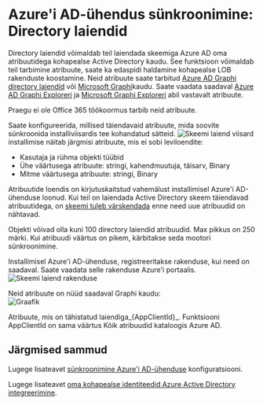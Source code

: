 <properties
   pageTitle="Azure'i AD-ühendus sünkroonimine: Directory laiendid | Microsoft Azure'i"
   description="Selles teemas kirjeldatakse funktsiooni directory laiendid Azure'i AD-ühenduse."
   services="active-directory"
   documentationCenter=""
   authors="AndKjell"
   manager="femila"
   editor=""/>

<tags
   ms.service="active-directory"
   ms.devlang="na"
   ms.topic="article"
   ms.tgt_pltfrm="na"
   ms.workload="identity"
   ms.date="08/19/2016"
   ms.author="billmath"/>

# <a name="azure-ad-connect-sync-directory-extensions"></a>Azure'i AD-ühendus sünkroonimine: Directory laiendid
Directory laiendid võimaldab teil laiendada skeemiga Azure AD oma atribuutidega kohapealse Active Directory kaudu. See funktsioon võimaldab teil tarbimine atribuute, saate ka edaspidi haldamine kohapealse LOB rakenduste koostamine. Neid atribuute saate tarbitud [Azure AD Graphi directory laiendid](https://msdn.microsoft.com/Library/Azure/Ad/Graph/howto/azure-ad-graph-api-directory-schema-extensions) või [Microsoft Graphi](https://graph.microsoft.io/)kaudu. Saate vaadata saadaval [Azure AD Graphi Exploreri](https://graphexplorer.cloudapp.net) ja [Microsoft Graphi Exploreri](https://graphexplorer2.azurewebsites.net/) abil vastavalt atribuute.

Praegu ei ole Office 365 töökoormus tarbib neid atribuute.

Saate konfigureerida, millised täiendavaid atribuute, mida soovite sünkroonida installiviisardis tee kohandatud sätteid.
![Skeemi laiend viisard](./media/active-directory-aadconnectsync-feature-directory-extensions/extension2.png) installimise näitab järgmisi atribuute, mis ei sobi leviloendite:

- Kasutaja ja rühma objekti tüübid
- Ühe väärtusega atribuute: stringi, kahendmuutuja, täisarv, Binary
- Mitme väärtusega atribuute: stringi, Binary

Atribuutide loendis on kirjutuskaitstud vahemälust installimisel Azure'i AD-ühenduse loonud. Kui teil on laiendada Active Directory skeem täiendavad atribuutidega, on [skeemi tuleb värskendada](active-directory-aadconnectsync-installation-wizard.md#refresh-directory-schema) enne need uue atribuudid on nähtavad.

Objekti võivad olla kuni 100 directory laiendid atribuudid. Max pikkus on 250 märki. Kui atribuudi väärtus on pikem, kärbitakse seda mootori sünkroonimine.

Installimisel Azure'i AD-ühenduse, registreeritakse rakenduse, kui need on saadaval. Saate vaadata selle rakenduse Azure'i portaalis.  
![Skeemi laiend rakenduse](./media/active-directory-aadconnectsync-feature-directory-extensions/extension3.png)

Neid atribuute on nüüd saadaval Graphi kaudu:  
![Graafik](./media/active-directory-aadconnectsync-feature-directory-extensions/extension4.png)

Atribuute, mis on tähistatud laiendiga\_{AppClientId}\_. Funktsiooni AppClientId on sama väärtus Kõik atribuudid kataloogis Azure AD.

## <a name="next-steps"></a>Järgmised sammud
Lugege lisateavet [sünkroonimine Azure'i AD-ühenduse](active-directory-aadconnectsync-whatis.md) konfiguratsiooni.

Lugege lisateavet [oma kohapealse identiteedid Azure Active Directory integreerimine](active-directory-aadconnect.md).
